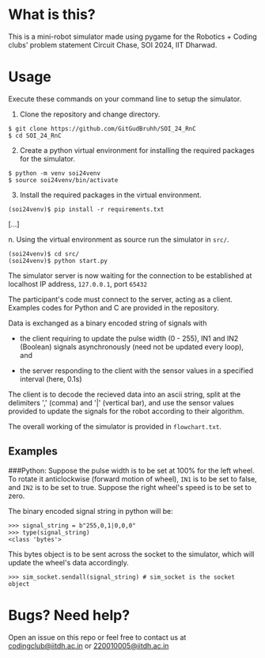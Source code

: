 # What is this?

This is a mini-robot simulator made using pygame for the Robotics + Coding clubs' problem statement Circuit Chase, SOI 2024, IIT Dharwad.

# Usage

Execute these commands on your command line to setup the simulator.

1. Clone the repository and change directory.
```
$ git clone https://github.com/GitGudBruhh/SOI_24_RnC
$ cd SOI_24_RnC
```

2. Create a python virtual environment for installing the required packages for the simulator.
```
$ python -m venv soi24venv
$ source soi24venv/bin/activate
```

3. Install the required packages in the virtual environment.
```
(soi24venv)$ pip install -r requirements.txt
```

[...]

n. Using the virtual environment as source run the simulator in `src/`.
```
(soi24venv)$ cd src/
(soi24venv)$ python start.py
```

The simulator server is now waiting for the connection to be established at localhost IP address, `127.0.0.1`, port `65432`

The participant's code must connect to the server, acting as a client. Examples codes for Python and C are provided in the repository.

Data is exchanged as a binary encoded string of signals with

* the client requiring to update the pulse width (0 - 255), IN1 and IN2 (Boolean) signals asynchronously (need not be updated every loop), and

* the server responding to the client with the sensor values in a specified interval (here, 0.1s)

The client is to decode the recieved data into an ascii string, split at the delimiters ',' (comma) and '|' (vertical bar), and use the sensor values provided to update the signals for the robot according to their algorithm.


The overall working of the simulator is provided in `flowchart.txt`.

## Examples
###Python:
Suppose the pulse width is to be set at 100% for the left wheel. To rotate it anticlockwise (forward motion of wheel), `IN1` is to be set to false, and `IN2` is to be set to true. Suppose the right wheel's speed is to be set to zero.

The binary encoded signal string in python will be:
```
>>> signal_string = b"255,0,1|0,0,0"
>>> type(signal_string)
<class 'bytes'>
```

This bytes object is to be sent across the socket to the simulator, which will update the wheel's data accordingly.

```
>>> sim_socket.sendall(signal_string) # sim_socket is the socket object
```

# Bugs? Need help?

Open an issue on this repo or feel free to contact us at codingclub@iitdh.ac.in or 220010005@iitdh.ac.in
